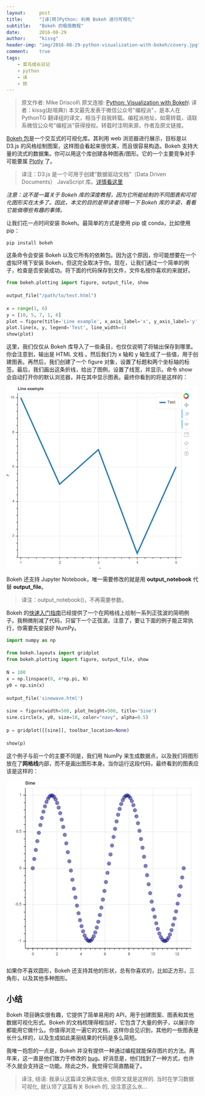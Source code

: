 ```yaml
---
layout:	    post
title:      "[译|转]Python: 利用 Bokeh 进行可视化"
subtitle:   "Bokeh 的极简教程"
date:       2016-08-29
author:     "kissg"
header-img: "img/2016-08-29-python-visualization-with-bokeh/covery.jpg"
comment:    true
tags:
    - 菜鸟成长日记
    - python
    - 译
    - 转
---
```


> 原文作者: Mike Driscoll\\
原文连接: [Python: Visualization with Bokeh](http://www.blog.pythonlibrary.org/2016/07/27/python-visualization-with-bokeh/)\\
译者：kissg(赵喧典)\\
本文最先发表于微信公众号"编程派"，是本人在 PythonTG 翻译组的译文，相当于自我转载。编程派地址，如需转载，请联系微信公众号"编程派"获得授权。转载时注明来源，作者及原文链接。

[Bokeh 包](http://bokeh.pydata.org/en/latest/)是一个交互式的可视化库。其利用 web 浏览器进行展示，目标是以 D3.js 的风格绘制图案，这样图会看起来很优美，而且很容易构造。Bokeh 支持大量的流式的数据集。你可以用这个库创建各种图表/图形。它的一个主要竞争对手可能要属 [Plotly](https://plot.ly/) 了。

> 译注：D3.js 是一个可用于创建“数据驱动文档”（Data Driven Documents） JavaScript 库。[详情看这里](https://d3js.org/)

*注意：这不是一篇关于 Bokeh 库的深度教程，因为它所能绘制的不同图表和可视化图形实在太多了。因此，本文的目的是带读者领略一下 Bokeh 库的丰姿，看看它能做哪些有趣的事情。*

让我们花一点时间安装 Bokeh。最简单的方式是使用 pip 或 conda，比如使用 pip：

```shell
pip install bokeh
```

这条命令会安装 Bokeh 以及它所有的依赖包。因为这个原因，你可能想要在一个虚拟环境下安装 Bokeh，但这完全取决于你。现在，让我们通过一个简单的例子，检查是否安装成功。将下面的代码保存到文件，文件名按你喜欢的来就好。

```python
from bokeh.plotting import figure, output_file, show

output_file("/path/to/test.html")

x = range(1, 6)
y = [10, 5, 7, 1, 6]
plot = figure(title='Line example', x_axis_label='x', y_axis_label='y')
plot.line(x, y, legend='Test', line_width=4)
show(plot)
```

这里，我们仅仅从 Bokeh 库导入了一些条目，也仅仅说明了将输出保存到哪里。你会注意到，输出是 HTML 文档 。然后我们为 x 轴和 y 轴生成了一些值，用于创建图表。再然后，我们创建了一个 figure 对象，设置了标题和两个坐标轴的标签。最后，我们画出这条折线，给出了图例，设置了线宽，并显示。命令 show 会自动打开你的默认浏览器，并在其中显示图表。最终你看到的将是这样的：

![Line example](/img/2016-08-29-python-visualization-with-bokeh/bokeh_line.png)

Bokeh 还支持 Jupyter Notebook，唯一需要修改的就是用 **output_notebook** 代替 **output_file**。

> 译注：output_notebook()，不再需要参数。

Bokeh 的[快速入门指南](http://bokeh.pydata.org/en/latest/docs/user_guide/quickstart.html#userguide-quickstart)已经提供了一个在网格线上绘制一系列正弦波的简明例子。我稍微削减了代码，只留下一个正弦波。注意了，要让下面的例子能正常执行，你需要先安装好 NumPy。

```python
import numpy as np

from bokeh.layouts import gridplot
from bokeh.plotting import figure, output_file, show

N = 100
x = np.linspace(0, 4*np.pi, N)
y0 = np.sin(x)

output_file('sinewave.html')

sine = figure(width=500, plot_height=500, title='Sine')
sine.circle(x, y0, size=10, color="navy", alpha=0.5)

p = gridplot([[sine]], toolbar_location=None)

show(p)
```

这个例子与前一个的主要不同是，我们用 NumPy 来生成数据点，以及我们将图形放在了**网格线**内部，而不是画出图形本身。当你运行这段代码，最终看到的图表应该是这样的：

![Sine](/img/2016-08-29-python-visualization-with-bokeh/bokeh_sine_wave.png)

如果你不喜欢圆形，Bokeh 还支持其他的形状，总有你喜欢的，比如正方形，三角形，以及其他多种图形。

## 小结

Bokeh 项目确实很有趣，它提供了简单易用的 API，用于创建图案、图表和其他数据可视化形式。Bokeh 的文档梳理得相当好，它包含了大量的例子，以展示你都能用它做什么。你值得浏览一遍它的文档，这样你会见识到，其他的一些图表是长什么样的，以及生成如此美丽结果的代码是多么简短。

我唯一抱怨的一点是，Bokeh 并没有提供一种通过编程就能保存图片的方法。两年来，这一直是他们致力于修改的 [bug](https://github.com/bokeh/bokeh/issues/538)。好消息是，他们找到了一种方式，也许不久就会支持这一功能。除此之外，我觉得它简直酷毙了。

> 译注, 结语: 我承认这篇译文确实很水, 但原文就是这样的. 当时在学习数据可视化, 就认领了这篇有关 Bokeh 的, 没注意这么水...
